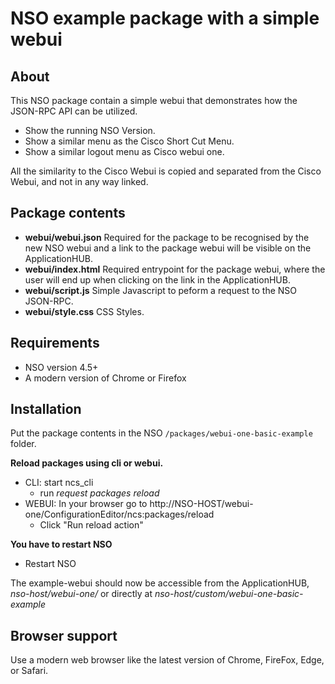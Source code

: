 # NSO example package with a simple webui

## About
This NSO package contain a simple webui that demonstrates how the JSON-RPC API can be utilized.
* Show the running NSO Version.
* Show a similar menu as the Cisco Short Cut Menu.
* Show a similar logout menu as Cisco webui one.

All the similarity to the Cisco Webui is copied and separated from the Cisco Webui, and not in any way linked.

## Package contents
* __webui/webui.json__ Required for the package to be recognised by the new NSO webui and a link to the package webui will be visible on the ApplicationHUB.
* __webui/index.html__ Required entrypoint for the package webui, where the user will end up when clicking on the link in the ApplicationHUB.
* __webui/script.js__ Simple Javascript to peform a request to the NSO JSON-RPC.
* __webui/style.css__ CSS Styles.

## Requirements
* NSO version 4.5+
* A modern version of Chrome or Firefox

## Installation
Put the package contents in the NSO `/packages/webui-one-basic-example` folder.

__Reload packages using cli or webui.__
* CLI: start ncs_cli
  * run _request packages reload_
* WEBUI: In your browser go to http://NSO-HOST/webui-one/ConfigurationEditor/ncs:packages/reload
  * Click "Run reload action"

__You have to restart NSO__
* Restart NSO

The example-webui should now be accessible from the ApplicationHUB, _nso-host/webui-one/_ or directly at _nso-host/custom/webui-one-basic-example_

## Browser support
Use a modern web browser like the latest version of Chrome, FireFox, Edge, or Safari.
